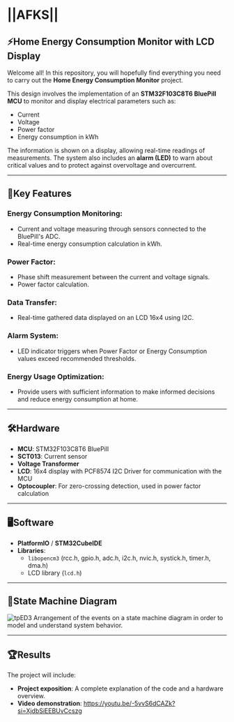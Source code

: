# ||AFKS||

## ⚡Home Energy Consumption Monitor with LCD Display

Welcome all! In this repository, you will hopefully find everything you need to carry out the **Home Energy Consumption Monitor** project. 

This design involves the implementation of an **STM32F103C8T6 BluePill MCU** to monitor and display electrical parameters such as:
- Current
- Voltage
- Power factor
- Energy consumption in kWh  

The information is shown on a display, allowing real-time readings of measurements. The system also includes an **alarm (LED)** to warn about critical values and to protect against overvoltage and overcurrent.

---

## 🚀Key Features

### Energy Consumption Monitoring:
- Current and voltage measuring through sensors connected to the BluePill's ADC.
- Real-time energy consumption calculation in kWh.

### Power Factor:
- Phase shift measurement between the current and voltage signals.
- Power factor calculation.

### Data Transfer:
- Real-time gathered data displayed on an LCD 16x4 using I2C.

### Alarm System:
- LED indicator triggers when Power Factor or Energy Consumption values exceed recommended thresholds.

### Energy Usage Optimization:
- Provide users with sufficient information to make informed decisions and reduce energy consumption at home.

---

## :hammer_and_wrench:Hardware

- **MCU**: STM32F103C8T6 BluePill  
- **SCT013**: Current sensor  
- **Voltage Transformer**  
- **LCD**: 16x4 display with PCF8574 I2C Driver for communication with the MCU  
- **Optocoupler**: For zero-crossing detection, used in power factor calculation  

---

## :desktop_computer:Software

- **PlatformIO** / **STM32CubeIDE**  
- **Libraries**:  
  - `libopencm3` (rcc.h, gpio.h, adc.h, i2c.h, nvic.h, systick.h, timer.h, dma.h)  
  - LCD library (`lcd.h`)  

---

## 🧠State Machine Diagram

![tpED3](https://github.com/user-attachments/assets/0edde69d-0517-4a00-9f6a-2ce3630dc0d7)
Arrangement of the events on a state machine diagram in order to model and understand system behavior.

---

## :trophy:Results

The project will include:
- **Project exposition**: A complete explanation of the code and a hardware overview.  
- **Video demonstration**: https://youtu.be/-5vvS6dCAZk?si=XjdbSiEEBUvCcszg
